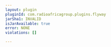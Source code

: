 ```yaml
---
layout: plugin
pluginId: com.radioafricagroup.plugins.flyway
jarSha1: INVALID
isJarAvailable: true
error: NONE
violations: []

---
```

